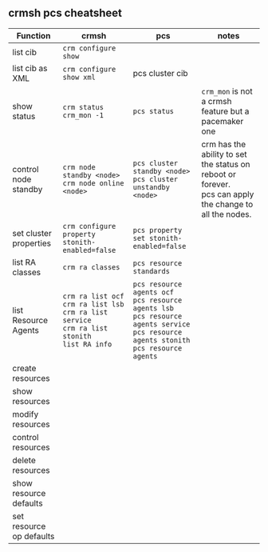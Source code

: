 crmsh pcs cheatsheet
--------------------

Function | crmsh | pcs | notes
--- | --- | --- | ---
list cib | `crm configure show` | |
list cib as XML | `crm configure show xml` | pcs cluster cib |
show status | `crm status` <br> `crm_mon -1` | `pcs status` | `crm_mon` is not a crmsh feature but a pacemaker one
control node standby | `crm node standby <node>` <br> `crm node online <node>` | `pcs cluster standby <node>` <br> `pcs cluster unstandby <node>` | crm has the ability to set the status on reboot or forever.  <br> pcs can apply the change to all the nodes. 
set cluster properties | `crm configure property stonith-enabled=false` | `pcs property set stonith-enabled=false` |
list RA classes | `crm ra classes` | `pcs resource standards` |
list Resource Agents | `crm ra list ocf` <br> `crm ra list lsb` <br> `crm ra list service` <br> `crm ra list stonith` <br> `list RA info` | `pcs resource agents ocf` <br> `pcs resource agents lsb` <br> `pcs resource agents service` <br> `pcs resource agents stonith` <br> `pcs resource agents` | 
create resources |
show resources | 
modify resources |
control resources |
delete resources |
show resource defaults |
set resource op defaults |
